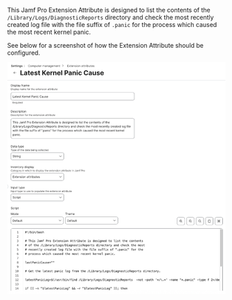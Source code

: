 This Jamf Pro Extension Attribute is designed to list the contents of the `/Library/Logs/DiagnosticReports` directory and check the most recently created log file with the file suffix of `.panic` for the process which caused the most recent kernel panic.


See below for a screenshot of how the Extension Attribute should be configured.

![](Jamf_Pro_Extension_Attribute.png)